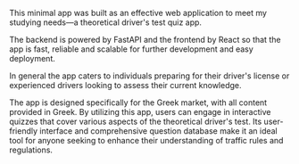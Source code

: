 This minimal app was built as an effective web application to meet my studying needs—a theoretical driver's test quiz app. 

The backend is powered by FastAPI and the frontend by React so that the app is fast, reliable and scalable for further development and easy deployment.

In general the app caters to individuals preparing for their driver's license or experienced drivers looking to assess their current knowledge. 

The app is designed specifically for the Greek market, with all content provided in Greek. By utilizing this app, users can engage in interactive quizzes that cover various aspects of the theoretical driver's test. Its user-friendly interface and comprehensive question database make it an ideal tool for anyone seeking to enhance their understanding of traffic rules and regulations.
